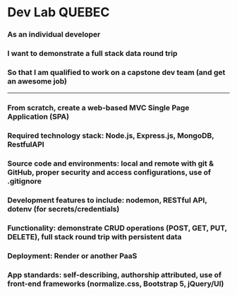 # Dev Lab QUEBEC

### As an individual developer
### I want to demonstrate a full stack data round trip
### So that I am qualified to work on a capstone dev team (and get an awesome job)
------------------------------------------------------------------------------------
### From scratch, create a web-based MVC Single Page Application (SPA)
### Required technology stack: Node.js, Express.js, MongoDB, RestfulAPI 
### Source code and environments: local and remote with git & GitHub, proper security and access configurations, use of .gitignore
### Development features to include: nodemon, RESTful API, dotenv (for secrets/credentials)
### Functionality: demonstrate CRUD operations (POST, GET, PUT, DELETE), full stack round trip with persistent data
### Deployment: Render or another PaaS
### App standards: self-describing, authorship attributed, use of front-end frameworks (normalize.css, Bootstrap 5, jQuery/UI)
